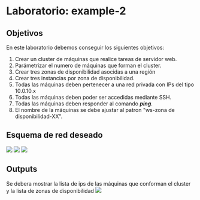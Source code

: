 # Laboratorio: example-2

## Objetivos
En este laboratorio debemos conseguir los siguientes objetivos:

1. Crear un cluster de máquinas que realice tareas de servidor web.
2. Parámetrizar el numero de máquinas que forman el cluster.
3. Crear tres zonas de disponibilidad asocidas a una región
3. Crear tres instancias por zona de disponibilidad.
3. Todas las máquinas deben pertenecer a una red privada con IPs del tipo 10.0.10.x
4. Todas las máquinas deben poder ser accedidas mediante SSH.
5. Todas las máquinas deben responder al comando ***ping***.
6. El nombre de la máquinas se debe ajustar al patron "ws-zona de disponibilidad-XX".

## Esquema de red deseado
![](./images/example2-esquema-red.png)
![](./images/example2-topologia-red.png)
![](./images/example2-instancias.png)

## Outputs
Se debera mostrar la lista de ips de las máquinas que conforman el cluster y la lista de zonas de disponibilidad
![](./images/example2-outputs.png)
